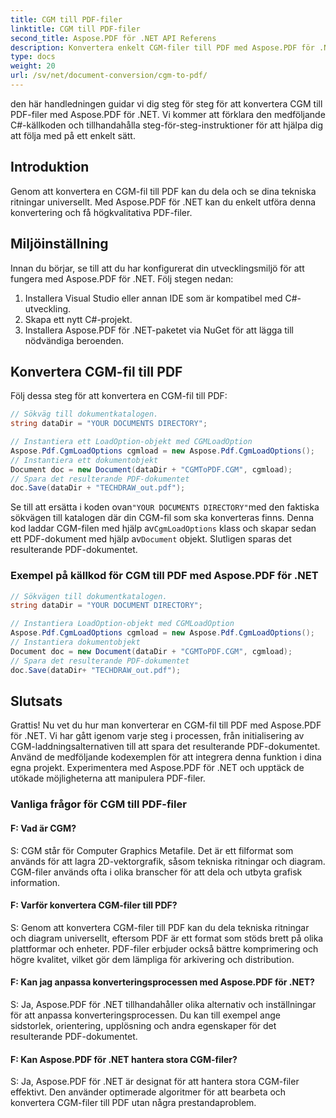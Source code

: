 ```yaml
---
title: CGM till PDF-filer
linktitle: CGM till PDF-filer
second_title: Aspose.PDF för .NET API Referens
description: Konvertera enkelt CGM-filer till PDF med Aspose.PDF för .NET.
type: docs
weight: 20
url: /sv/net/document-conversion/cgm-to-pdf/
---
```

den här handledningen guidar vi dig steg för steg för att konvertera CGM till PDF-filer med Aspose.PDF för .NET. Vi kommer att förklara den medföljande C#-källkoden och tillhandahålla steg-för-steg-instruktioner för att hjälpa dig att följa med på ett enkelt sätt.

## Introduktion

Genom att konvertera en CGM-fil till PDF kan du dela och se dina tekniska ritningar universellt. Med Aspose.PDF för .NET kan du enkelt utföra denna konvertering och få högkvalitativa PDF-filer.

## Miljöinställning

Innan du börjar, se till att du har konfigurerat din utvecklingsmiljö för att fungera med Aspose.PDF för .NET. Följ stegen nedan:

1. Installera Visual Studio eller annan IDE som är kompatibel med C#-utveckling.
2. Skapa ett nytt C#-projekt.
3. Installera Aspose.PDF för .NET-paketet via NuGet för att lägga till nödvändiga beroenden.

## Konvertera CGM-fil till PDF

Följ dessa steg för att konvertera en CGM-fil till PDF:

```csharp
// Sökväg till dokumentkatalogen.
string dataDir = "YOUR DOCUMENTS DIRECTORY";

// Instantiera ett LoadOption-objekt med CGMLoadOption
Aspose.Pdf.CgmLoadOptions cgmload = new Aspose.Pdf.CgmLoadOptions();
// Instantiera ett dokumentobjekt
Document doc = new Document(dataDir + "CGMToPDF.CGM", cgmload);
// Spara det resulterande PDF-dokumentet
doc.Save(dataDir + "TECHDRAW_out.pdf");
```

 Se till att ersätta i koden ovan`"YOUR DOCUMENTS DIRECTORY"`med den faktiska sökvägen till katalogen där din CGM-fil som ska konverteras finns. Denna kod laddar CGM-filen med hjälp av`CgmLoadOptions` klass och skapar sedan ett PDF-dokument med hjälp av`Document` objekt. Slutligen sparas det resulterande PDF-dokumentet.

### Exempel på källkod för CGM till PDF med Aspose.PDF för .NET

```csharp
// Sökvägen till dokumentkatalogen.
string dataDir = "YOUR DOCUMENT DIRECTORY";

// Instantiera LoadOption-objekt med CGMLoadOption
Aspose.Pdf.CgmLoadOptions cgmload = new Aspose.Pdf.CgmLoadOptions();
// Instantiera dokumentobjekt
Document doc = new Document(dataDir + "CGMToPDF.CGM", cgmload);
// Spara det resulterande PDF-dokumentet
doc.Save(dataDir+ "TECHDRAW_out.pdf");
```

## Slutsats

Grattis! Nu vet du hur man konverterar en CGM-fil till PDF med Aspose.PDF för .NET. Vi har gått igenom varje steg i processen, från initialisering av CGM-laddningsalternativen till att spara det resulterande PDF-dokumentet. Använd de medföljande kodexemplen för att integrera denna funktion i dina egna projekt. Experimentera med Aspose.PDF för .NET och upptäck de utökade möjligheterna att manipulera PDF-filer.

### Vanliga frågor för CGM till PDF-filer

#### F: Vad är CGM?

S: CGM står för Computer Graphics Metafile. Det är ett filformat som används för att lagra 2D-vektorgrafik, såsom tekniska ritningar och diagram. CGM-filer används ofta i olika branscher för att dela och utbyta grafisk information.

#### F: Varför konvertera CGM-filer till PDF?

S: Genom att konvertera CGM-filer till PDF kan du dela tekniska ritningar och diagram universellt, eftersom PDF är ett format som stöds brett på olika plattformar och enheter. PDF-filer erbjuder också bättre komprimering och högre kvalitet, vilket gör dem lämpliga för arkivering och distribution.

#### F: Kan jag anpassa konverteringsprocessen med Aspose.PDF för .NET?

S: Ja, Aspose.PDF för .NET tillhandahåller olika alternativ och inställningar för att anpassa konverteringsprocessen. Du kan till exempel ange sidstorlek, orientering, upplösning och andra egenskaper för det resulterande PDF-dokumentet.

#### F: Kan Aspose.PDF för .NET hantera stora CGM-filer?

S: Ja, Aspose.PDF för .NET är designat för att hantera stora CGM-filer effektivt. Den använder optimerade algoritmer för att bearbeta och konvertera CGM-filer till PDF utan några prestandaproblem.